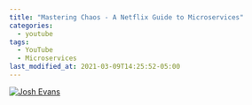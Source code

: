 ```yaml
---
title: "Mastering Chaos - A Netflix Guide to Microservices"
categories:
  - youtube
tags:
  - YouTube
  - Microservices
last_modified_at: 2021-03-09T14:25:52-05:00
---
```


[![Josh Evans](https://img.youtube.com/vi/CZ3wIuvmHeM/0.jpg)](https://www.youtube.com/watch?v=CZ3wIuvmHeM "Everything Is AWESOME")


